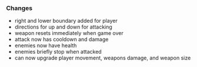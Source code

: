 ### Changes

 - right and lower boundary added for player
 - directions for up and down for attacking
 - weapon resets immediately when game over
 - attack now has cooldown and damage
 - enemies now have health
 - enemies briefly stop when attacked
 - can now upgrade player movement, weapons damage, and weapon size